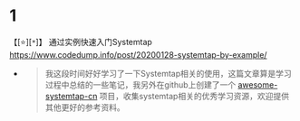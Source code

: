 
# 1

【[:star:][`*`]】 通过实例快速入门Systemtap https://www.codedump.info/post/20200128-systemtap-by-example/
- > 我这段时间好好学习了一下Systemtap相关的使用，这篇文章算是学习过程中总结的一些笔记，我另外在github上创建了一个 [awesome-systemtap-cn](https://github.com/lichuang/awesome-systemtap-cn) 项目，收集systemtap相关的优秀学习资源，欢迎提供其他更好的参考资料。
